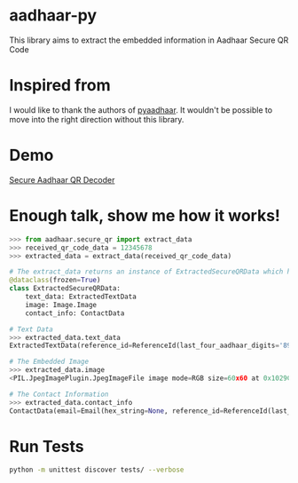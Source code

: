 # aadhaar-py
This library aims to extract the embedded information in Aadhaar Secure QR Code

# Inspired from
I would like to thank the authors of [pyaadhaar](https://github.com/Tanmoy741127/pyaadhaar). It wouldn't be possible to move into the right direction without this library.

# Demo
[Secure Aadhaar QR Decoder](https://aadhaar-secure-qr.herokuapp.com/)

# Enough talk, show me how it works!
```python
>>> from aadhaar.secure_qr import extract_data
>>> received_qr_code_data = 12345678
>>> extracted_data = extract_data(received_qr_code_data)

# The extract_data returns an instance of ExtractedSecureQRData which has the definition of:
@dataclass(frozen=True)
class ExtractedSecureQRData:
    text_data: ExtractedTextData
    image: Image.Image
    contact_info: ContactData

# Text Data
>>> extracted_data.text_data
ExtractedTextData(reference_id=ReferenceId(last_four_aadhaar_digits='8908', timestamp=datetime.datetime(2019, 3, 5, 15, 1, 37, 123000)), name='Penumarthi Venkat', date_of_birth=datetime.datetime(1987, 5, 7, 0, 0), gender=<Gender.MALE: 'Male'>, address=Address(care_of='S/O: Pattabhi Rama Rao', district='East Godavari', landmark='Near Siva Temple', house='4-83', location='Sctor-2', pin_code='533016', post_office='Aratlakatta', state='Andhra Pradesh', street='Main Road', sub_district='Karapa', vtc='Aratlakatta'))

# The Embedded Image
>>> extracted_data.image
<PIL.JpegImagePlugin.JpegImageFile image mode=RGB size=60x60 at 0x1029CA460>

# The Contact Information
>>> extracted_data.contact_info
ContactData(email=Email(hex_string=None, reference_id=ReferenceId(last_four_aadhaar_digits='8908', timestamp=datetime.datetime(2019, 3, 5, 15, 1, 37, 123000))), mobile=Mobile(hex_string='1f31f19afc2bacbd8afb84526ae4da184a2727e8c2b1b6b9a81e4dc6b74d692a', reference_id=ReferenceId(last_four_aadhaar_digits='8908', timestamp=datetime.datetime(2019, 3, 5, 15, 1, 37, 123000))))
```


# Run Tests
```bash
python -m unittest discover tests/ --verbose
```
